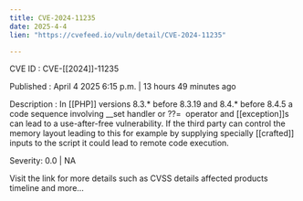 ```yaml
---
title: CVE-2024-11235
date: 2025-4-4
lien: "https://cvefeed.io/vuln/detail/CVE-2024-11235"

---
```


CVE ID : CVE-[[2024]]-11235

Published :  April 4
2025
6:15 p.m. | 13 hours
49 minutes ago

Description : In [[PHP]] versions 8.3.* before 8.3.19 and 8.4.* before 8.4.5
a code sequence involving __set handler or ??=  operator and [[exception]]s can lead to a use-after-free vulnerability. If the third party can control the memory layout leading to this
for example by supplying specially [[crafted]] inputs to the script
it could lead to remote code execution.

Severity: 0.0 | NA

Visit the link for more details
such as CVSS details
affected products
timeline
and more...
